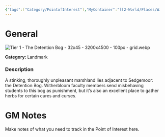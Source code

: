 ```yaml
---
{"tags":["Category/PointofInterest"],"MyContainer":"[[2-World/Places/Witherbloom Campus.md|Witherbloom Campus]]","MyCategory":"Landmark","obsidianUIMode":"preview","image":"Tier 1 -  The Detention Bog - 32x45 - 3200x4500 - 100px - grid.webp","dg-publish":true,"permalink":"/2-world/points-of-interest/detention-bog/","dgPassFrontmatter":true,"updated":"2025-09-29T15:08:54.000+01:00"}
---
```



# General

![Tier 1 -  The Detention Bog - 32x45 - 3200x4500 - 100px - grid.webp](/img/user/z_Assets/Maps/Tier%201%20-%20%20The%20Detention%20Bog%20-%2032x45%20-%203200x4500%20-%20100px%20-%20grid.webp)

**Category:** Landmark

### Description
A stinking, thoroughly unpleasant marshland lies adjacent to Sedgemoor: the Detention Bog. Witherbloom faculty members send misbehaving students to this bog as punishment, but it’s also an excellent place to gather herbs for certain cures and curses.

# GM Notes

Make notes of what you need to track in the Point of Interest here. 

